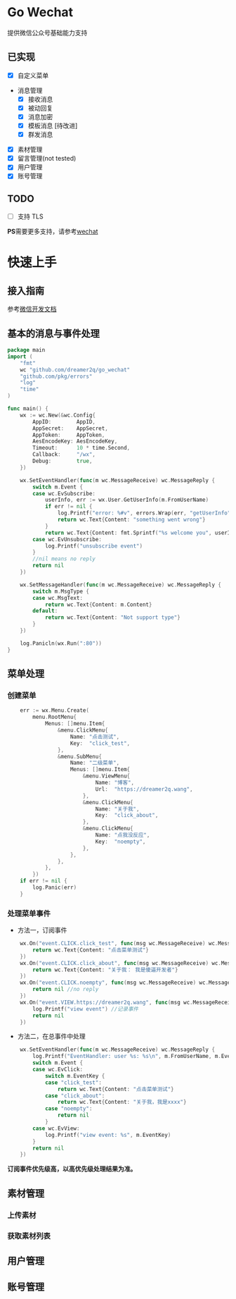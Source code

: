 # Go Wechat

提供微信公众号基础能力支持

## 已实现

- [x] 自定义菜单
- 消息管理
  - [x] 接收消息
  - [x] 被动回复
  - [x] 消息加密
  - [x] 模板消息 [待改进]
  - [x] 群发消息
- [x] 素材管理
- [x] 留言管理(not tested)
- [x] 用户管理
- [x] 账号管理

## TODO

- [ ] 支持 TLS

**PS**需要更多支持，请参考[wechat](https://github.com/silenceper/wechat)

# 快速上手

## 接入指南

参考[微信开发文档](https://developers.weixin.qq.com/doc/offiaccount/Basic_Information/Access_Overview.html)

## 基本的消息与事件处理

```go
package main
import (
	"fmt"
	wc "github.com/dreamer2q/go_wechat"
	"github.com/pkg/errors"
	"log"
	"time"
)

func main() {
	wx := wc.New(&wc.Config{
		AppID:        AppID,
		AppSecret:    AppSecret,
		AppToken:     AppToken,
		AesEncodeKey: AesEncodeKey,
		Timeout:      10 * time.Second,
		Callback:     "/wx",
		Debug:        true,
	})

	wx.SetEventHandler(func(m wc.MessageReceive) wc.MessageReply {
		switch m.Event {
		case wc.EvSubscribe:
			userInfo, err := wx.User.GetUserInfo(m.FromUserName)
			if err != nil {
				log.Printf("error: %#v", errors.Wrap(err, "getUserInfo"))
				return wc.Text{Content: "something went wrong"}
			}
			return wc.Text{Content: fmt.Sprintf("%s welcome you", userInfo.Nickname)}
		case wc.EvUnsubscribe:
			log.Printf("unsubscribe event")
		}
		//nil means no reply
		return nil
	})

	wx.SetMessageHandler(func(m wc.MessageReceive) wc.MessageReply {
		switch m.MsgType {
		case wc.MsgText:
			return wc.Text{Content: m.Content}
		default:
			return wc.Text{Content: "Not support type"}
		}
	})

	log.Panicln(wx.Run(":80"))
}
```

## 菜单处理

### 创建菜单

```go
    err := wx.Menu.Create(
		menu.RootMenu{
			Menus: []menu.Item{
				&menu.ClickMenu{
					Name: "点击测试",
					Key:  "click_test",
				},
				&menu.SubMenu{
					Name: "二级菜单",
					Menus: []menu.Item{
						&menu.ViewMenu{
							Name: "博客",
							Url:  "https://dreamer2q.wang",
						},
						&menu.ClickMenu{
							Name: "关于我",
							Key:  "click_about",
						},
						&menu.ClickMenu{
							Name: "点我没反应",
							Key:  "noempty",
						},
					},
				},
			},
		})
	if err != nil {
		log.Panic(err)
    }
```

### 处理菜单事件

- 方法一，订阅事件

```go
	wx.On("event.CLICK.click_test", func(msg wc.MessageReceive) wc.MessageReply {
		return wc.Text{Content: "点击菜单测试"}
	})
	wx.On("event.CLICK.click_about", func(msg wc.MessageReceive) wc.MessageReply {
		return wc.Text{Content: "关于我： 我是傻逼开发者"}
	})
	wx.On("event.CLICK.noempty", func(msg wc.MessageReceive) wc.MessageReply {
		return nil //no reply
	})
	wx.On("event.VIEW.https://dreamer2q.wang", func(msg wc.MessageReceive) wc.MessageReply {
		log.Printf("view event") //记录事件
		return nil
	})

```

- 方法二，在总事件中处理

```go
    wx.SetEventHandler(func(m wc.MessageReceive) wc.MessageReply {
		log.Printf("EventHandler: user %s: %s\n", m.FromUserName, m.Event)
		switch m.Event {
		case wc.EvClick:
			switch m.EventKey {
			case "click_test":
				return wc.Text{Content: "点击菜单测试"}
			case "click_about":
				return wc.Text{Content: "关于我，我是xxxx"}
			case "noempty":
				return nil
			}
		case wc.EvView:
			log.Printf("view event: %s", m.EventKey)
		}
		return nil
	})
```

**订阅事件优先级高，以高优先级处理结果为准。**

## 素材管理

### 上传素材

### 获取素材列表

## 用户管理

## 账号管理

